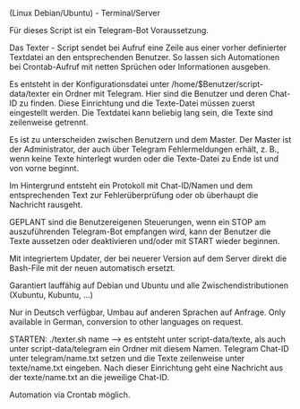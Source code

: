 (Linux Debian/Ubuntu) - Terminal/Server

Für dieses Script ist ein Telegram-Bot Voraussetzung.

Das Texter - Script sendet bei Aufruf eine Zeile aus einer vorher definierter Textdatei an den entsprechenden Benutzer. So lassen sich Automationen bei Crontab-Aufruf mit netten Sprüchen oder Informationen ausgeben.

Es entsteht in der Konfigurationsdatei unter /home/$Benutzer/script-data/texter ein Ordner mit Telegram. Hier sind die Benutzer und deren Chat-ID zu finden. Diese Einrichtung und die Texte-Datei müssen zuerst eingestellt werden.
Die Textdatei kann beliebig lang sein, die Texte sind zeilenweise getrennt.

Es ist zu unterscheiden zwischen Benutzern und dem Master. Der Master ist der Administrator, der auch über Telegram Fehlermeldungen erhält, z. B., wenn keine Texte hinterlegt wurden oder die Texte-Datei zu Ende ist und von vorne beginnt.

Im Hintergrund entsteht ein Protokoll mit Chat-ID/Namen und dem entsprechenden Text zur Fehlerüberprüfung oder ob überhaupt die Nachricht rausgeht.

GEPLANT sind die Benutzereigenen Steuerungen, wenn ein STOP am auszuführenden Telegram-Bot empfangen wird, kann der Benutzer die Texte aussetzen oder deaktivieren und/oder mit START wieder beginnen.

Mit integriertem Updater, der bei neuerer Version auf dem Server direkt die Bash-File mit der neuen automatisch ersetzt.

Garantiert lauffähig auf Debian und Ubuntu und alle Zwischendistributionen (Xubuntu, Kubuntu, ...)

Nur in Deutsch verfügbar, Umbau auf anderen Sprachen auf Anfrage. Only available in German, conversion to other languages on request.


STARTEN:
./texter.sh name --> es entsteht unter script-data/texte, als auch unter script-data/telegram ein Ordner mit diesem Namen. Telegram Chat-ID unter telegram/name.txt setzen und die Texte zeilenweise unter texte/name.txt eingeben. Nach dieser Einrichtung geht eine Nachricht aus der texte/name.txt an die jeweilige Chat-ID.

Automation via Crontab möglich.

